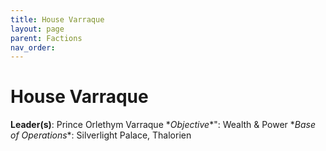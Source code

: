 ```yaml
---
title: House Varraque
layout: page
parent: Factions
nav_order: 
---
```


# House Varraque
**Leader(s)**: Prince Orlethym Varraque
\**Objective**": Wealth & Power 
\**Base of Operations**: Silverlight Palace, Thalorien
